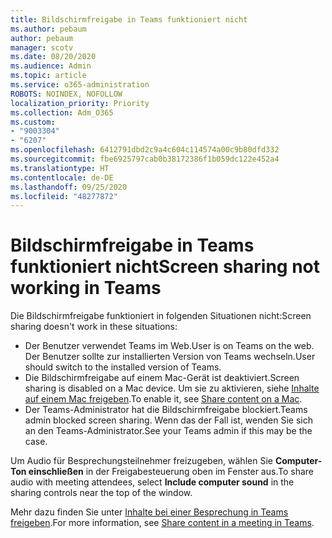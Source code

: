 ```yaml
---
title: Bildschirmfreigabe in Teams funktioniert nicht
ms.author: pebaum
author: pebaum
manager: scotv
ms.date: 08/20/2020
ms.audience: Admin
ms.topic: article
ms.service: o365-administration
ROBOTS: NOINDEX, NOFOLLOW
localization_priority: Priority
ms.collection: Adm_O365
ms.custom:
- "9003304"
- "6207"
ms.openlocfilehash: 6412791dbd2c9a4c604c114574a00c9b80dfd332
ms.sourcegitcommit: fbe6925797cab0b38172386f1b059dc122e452a4
ms.translationtype: HT
ms.contentlocale: de-DE
ms.lasthandoff: 09/25/2020
ms.locfileid: "48277872"
---
```

# <a name="screen-sharing-not-working-in-teams"></a><span data-ttu-id="153fe-102">Bildschirmfreigabe in Teams funktioniert nicht</span><span class="sxs-lookup"><span data-stu-id="153fe-102">Screen sharing not working in Teams</span></span>

<span data-ttu-id="153fe-103">Die Bildschirmfreigabe funktioniert in folgenden Situationen nicht:</span><span class="sxs-lookup"><span data-stu-id="153fe-103">Screen sharing doesn't work in these situations:</span></span>

- <span data-ttu-id="153fe-104">Der Benutzer verwendet Teams im Web.</span><span class="sxs-lookup"><span data-stu-id="153fe-104">User is on Teams on the web.</span></span> <span data-ttu-id="153fe-105">Der Benutzer sollte zur installierten Version von Teams wechseln.</span><span class="sxs-lookup"><span data-stu-id="153fe-105">User should switch to the installed version of Teams.</span></span>
- <span data-ttu-id="153fe-106">Die Bildschirmfreigabe auf einem Mac-Gerät ist deaktiviert.</span><span class="sxs-lookup"><span data-stu-id="153fe-106">Screen sharing is disabled on a Mac device.</span></span> <span data-ttu-id="153fe-107">Um sie zu aktivieren, siehe [Inhalte auf einem Mac freigeben](https://support.microsoft.com/office/fcc2bf59-aecd-4481-8f99-ce55dd836ce8#bkmk_sharecontentonmac).</span><span class="sxs-lookup"><span data-stu-id="153fe-107">To enable it, see  [Share content on a Mac](https://support.microsoft.com/office/fcc2bf59-aecd-4481-8f99-ce55dd836ce8#bkmk_sharecontentonmac).</span></span>
- <span data-ttu-id="153fe-108">Der Teams-Administrator hat die Bildschirmfreigabe blockiert.</span><span class="sxs-lookup"><span data-stu-id="153fe-108">Teams admin blocked screen sharing.</span></span> <span data-ttu-id="153fe-109">Wenn das der Fall ist, wenden Sie sich an den Teams-Administrator.</span><span class="sxs-lookup"><span data-stu-id="153fe-109">See your Teams admin if this may be the case.</span></span>  

<span data-ttu-id="153fe-110">Um Audio für Besprechungsteilnehmer freizugeben, wählen Sie **Computer-Ton einschließen** in der Freigabesteuerung oben im Fenster aus.</span><span class="sxs-lookup"><span data-stu-id="153fe-110">To share audio with meeting attendees, select  **Include computer sound**  in the sharing controls near the top of the window.</span></span>

<span data-ttu-id="153fe-111">Mehr dazu finden Sie unter [Inhalte bei einer Besprechung in Teams freigeben](https://support.microsoft.com/office/fcc2bf59-aecd-4481-8f99-ce55dd836ce8).</span><span class="sxs-lookup"><span data-stu-id="153fe-111">For more information, see [Share content in a meeting in Teams](https://support.microsoft.com/office/fcc2bf59-aecd-4481-8f99-ce55dd836ce8).</span></span>
